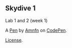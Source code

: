 Skydive 1
---------
Lab 1 and 2 (week 1)

A [Pen](https://codepen.io/Amnfn/pen/MWPLdzj) by [Amnfn](https://codepen.io/Amnfn) on [CodePen](https://codepen.io).

[License](https://codepen.io/license/pen/MWPLdzj).